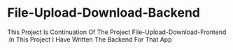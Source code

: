 # File-Upload-Download-Backend
This Project Is Continuation Of The Project File-Upload-Download-Frontend .In This Project I Have Written The Backend For That App
